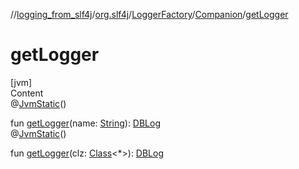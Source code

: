 //[logging_from_slf4j](../../../../index.md)/[org.slf4j](../../index.md)/[LoggerFactory](../index.md)/[Companion](index.md)/[getLogger](get-logger.md)



# getLogger  
[jvm]  
Content  
@[JvmStatic](https://kotlinlang.org/api/latest/jvm/stdlib/kotlin.jvm/-jvm-static/index.html)()  
  
fun [getLogger](get-logger.md)(name: [String](https://kotlinlang.org/api/latest/jvm/stdlib/kotlin/-string/index.html)): [DBLog](../../../../../logging_android/danbroid.logging/-d-b-log/index.md)  
@[JvmStatic](https://kotlinlang.org/api/latest/jvm/stdlib/kotlin.jvm/-jvm-static/index.html)()  
  
fun [getLogger](get-logger.md)(clz: [Class](https://docs.oracle.com/javase/8/docs/api/java/lang/Class.html)<*>): [DBLog](../../../../../logging_android/danbroid.logging/-d-b-log/index.md)  



